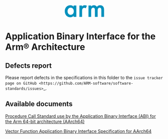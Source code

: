 <div align="center">
   <img src="Arm_logo_blue_150MN.png" />
</div>

# Application Binary Interface for the Arm®  Architecture

## Defects report

Please report defects in the specifications in this folder to the
`issue tracker page on GitHub
<https://github.com/ARM-software/software-standards/issues>`_.

## Available documents

[Procedure Call Standard use by the
Application Binary Interface (ABI) for the Arm 64-bit
architecture (AArch64)](aapcs64/aapcs64.rst)

[Vector Function Application Binary Interface Specification for
AArch64](vfabia64/vfabia64.rst)
